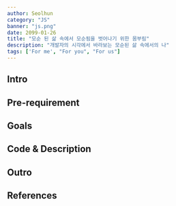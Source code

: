 ```yaml
---
author: Seolhun
category: "JS"
banner: "js.png"
date: 2099-01-26
title: "모순 된 삶 속에서 모순됨을 벗어나기 위한 몸부림"
description: "개발자의 시각에서 바라보는 모순된 삶 속에서의 나"
tags: ['For me', "For you", "For us"]
---
```


## Intro

## Pre-requirement

## Goals

## Code & Description

## Outro

## References
